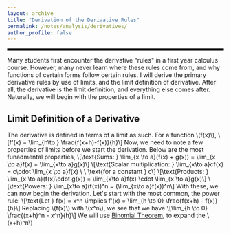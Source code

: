 ```yaml
---
layout: archive
title: "Derivation of the Derivative Rules"
permalink: /notes/analysis/derivatives/
author_profile: false
--- 
```

<hr style="border: 2px solid black;">
Many students first encounter the derivative "rules" in a first year calculus course. However, many never learn where these rules come from, and why functions of certain forms follow certain rules. I will derive the primary derivative rules by use of limits, and the limit definition of derivative. After all, the derivative is the limit definition, and everything else comes after. Naturally, we will begin with the properties of a limit.

## Limit Definition of a Derivative
The derivative is defined in terms of a limit as such. For a function \\(f(x)\\), 
\\[f'(x) = \lim_{h\to } \frac{f(x+h)-f(x)}{h}\\]
Now, we need to note a few properties of limits before we start the derivation. Below are the most funadmental properties,
\\[\text{Sums: } \lim_{x \to a}(f(x) + g(x)) = \lim_{x \to a}f(x) + \lim_{x\to a}g(x)\\]
\\[\text{Scalar multiplication: } \lim_{x\to a}cf(x) = c\cdot \lim_{x \to a}f(x) \ \ \text{for a constant } c\\]
\\[\text{Products: } \lim_{x \to a}(f(x)\cdot g(x)) = \lim_{x\to a}f(x) \cdot \lim_{x \to a}g(x)\\]
\\[\text{Powers: } \lim_{x\to a}(f(x))^n = (\lim_{x\to a}f(x))^n\\]
With these, we can now begin the derivation. Let's start with the most common, the power rule:
\\[\text{Let } f(x) = x^n \implies f'(x) = \lim_{h \to 0} \frac{f(x+h) - f(x)}{h}\\]
Replacing \\(f(x)\\) with \\(x^n\\), we see that we have
\\[\lim_{h \to 0} \frac{(x+h)^n - x^n}{h}\\]
We will use [Binomial Theorem](https://en.wikipedia.org/wiki/Binomial_theorem), to expand the \\(x+h)^n\\)
